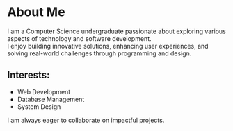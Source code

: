 # About Me  

I am a Computer Science undergraduate passionate about exploring various aspects of technology and software development.  
I enjoy building innovative solutions, enhancing user experiences, and solving real-world challenges through programming and design.  

## Interests:  
- Web Development  
- Database Management  
- System Design  

I am always eager to collaborate on impactful projects.  
